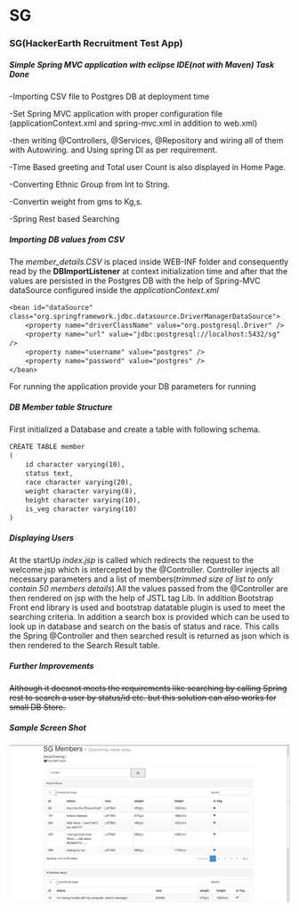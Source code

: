 
SG
===============
### SG(HackerEarth Recruitment Test App)
##### Simple Spring MVC application with eclipse IDE(not with Maven) Task Done

  -Importing CSV file to Postgres DB at deployment time
  
  -Set Spring MVC application with proper configuration file (applicationContext.xml and spring-mvc.xml in addition to web.xml)
  
  -then writing @Controllers, @Services, @Repository and wiring all of them with Autowiring. and Using spring DI as per requirement.
  
  -Time Based greeting and Total user Count is also displayed in Home Page.
  
  -Converting Ethnic Group from Int to String.
  
  -Convertin weight from gms to Kg,s.
  
  -Spring Rest based Searching

##### Importing DB values from CSV

The *member_details.CSV* is placed inside WEB-INF folder and consequently read by the **DBImportListener** at context initialization time and after that the values are persisted in the Postgres DB with the help of Spring-MVC dataSource configured inside the *applicationContext.xml*

	<bean id="dataSource" class="org.springframework.jdbc.datasource.DriverManagerDataSource">
		<property name="driverClassName" value="org.postgresql.Driver" />
		<property name="url" value="jdbc:postgresql://localhost:5432/sg" />
		<property name="username" value="postgres" />
		<property name="password" value="postgres" />
	</bean>	


For running the application provide your DB parameters for running

##### DB Member table Structure
First initialized a Database and create a table with following schema.


	CREATE TABLE member
	(
  		id character varying(10),
  		status text,
  		race character varying(20),
  		weight character varying(8),
  		height character varying(10),
  		is_veg character varying(10)
	)


##### Displaying Users

At the startUp *index.jsp* is called which redirects the request to the welcome.jsp which is intercepted by the @Controller. Controller injects all necessary parameters and a list of members(*trimmed size of list to only contain 50 members details*).All the values passed from the @Controller are then rendered on jsp with the help of JSTL tag Lib. In addition Bootstrap Front end library is used and bootstrap datatable plugin is used to meet the searching criteria.
In addition a search box is provided which can be used to look up in database and search on the basis of status and race. This calls the Spring @Controller and then searched result is returned as json which is then rendered to the Search Result table.


##### Further Improvements

~~Although it doesnot meets the requirements like searching by calling Spring rest to search a user by status/id etc. but this solution can also works for small DB Store.~~


##### Sample Screen Shot
![alt tag](https://github.com/kailash-a/SG/blob/master/WebContent/resources/img/Screenshotnew.png)
